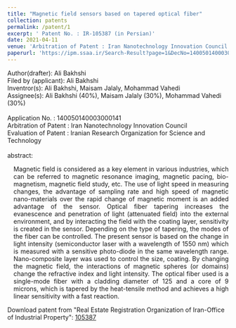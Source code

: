 ```yaml
---
title: "Magnetic field sensors based on tapered optical fiber"
collection: patents
permalink: /patent/1
excerpt: ' Patent No. : IR-105387 (in Persian)'
date: 2021-04-11
venue: 'Arbitration of Patent : Iran Nanotechnology Innovation Council'
paperurl: 'https://ipm.ssaa.ir/Search-Result?page=1&DecNo=140050140003000141&RN=105387'
---
```

Author(drafter): Ali Bakhshi <br>
Filed by (applicant): Ali Bakhshi <br>
Inventror(s): Ali Bakhshi, Maisam Jalaly, Mohammad Vahedi <br>
Assignee(s): Ali Bakhshi (40%), Maisam Jalaly (30%), Mohammad Vahedi (30%) <br>
<br>
Application No. : 140050140003000141 <br>
Arbitration of Patent : Iran Nanotechnology Innovation Council <br>
Evaluation of Patent : Iranian Research Organization for Science and Technology <br>
<br>
abstract:<br>
<p align="justify" style="padding-left: 1em">Magnetic field is considered as a key element in various industries, which can be referred to magnetic resonance imaging, magnetic pacing, bio-magnetism,
magnetic field study, etc. The use of light speed in measuring changes, the advantage of sampling rate and high speed of magnetic nano-materials over 
the rapid change of magnetic moment is an added advantage of the sensor. Optical fiber tapering increases the evanescence and penetration of light 
(attenuated field) into the external environment, and by interacting the field with the coating layer, sensitivity is created in the sensor. 
Depending on the type of tapering, the modes of the fiber can be controlled. The present sensor is based on the change in light intensity 
(semiconductor laser with a wavelength of 1550 nm) which is measured with a sensitive photo-diode in the same wavelength range. 
Nano-composite layer was used to control the size, coating. By changing the magnetic field, the interactions of magnetic spheres (or domains) 
change the refractive index and light intensity. The optical fiber used is a single-mode fiber with a cladding diameter of 125 and a core of 9 microns, 
which is tapered by the heat-tensile method and achieves a high linear sensitivity with a fast reaction. <p>

Download patent from "Real Estate Registration Organization of Iran-Office of Industrial Property": <a href="https://ipm.ssaa.ir/Search-Result?page=1&DecNo=140050140003000141&RN=105387">105387</a>
